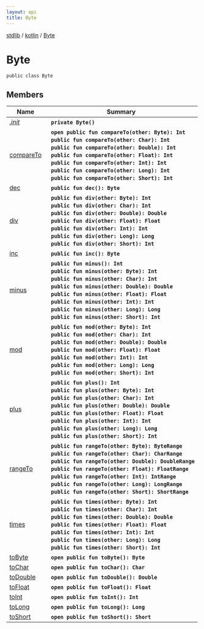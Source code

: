 ```yaml
---
layout: api
title: Byte
---
```

[stdlib](../../index.md) / [kotlin](../index.md) / [Byte](index.md)

# Byte

```
public class Byte
```

## Members

| Name | Summary |
|------|---------|
|[*.init*](_init_.md)|&nbsp;&nbsp;**`private Byte()`**<br>|
|[compareTo](compareTo.md)|&nbsp;&nbsp;**`open public fun compareTo(other: Byte): Int`**<br>&nbsp;&nbsp;**`public fun compareTo(other: Char): Int`**<br>&nbsp;&nbsp;**`public fun compareTo(other: Double): Int`**<br>&nbsp;&nbsp;**`public fun compareTo(other: Float): Int`**<br>&nbsp;&nbsp;**`public fun compareTo(other: Int): Int`**<br>&nbsp;&nbsp;**`public fun compareTo(other: Long): Int`**<br>&nbsp;&nbsp;**`public fun compareTo(other: Short): Int`**<br>|
|[dec](dec.md)|&nbsp;&nbsp;**`public fun dec(): Byte`**<br>|
|[div](div.md)|&nbsp;&nbsp;**`public fun div(other: Byte): Int`**<br>&nbsp;&nbsp;**`public fun div(other: Char): Int`**<br>&nbsp;&nbsp;**`public fun div(other: Double): Double`**<br>&nbsp;&nbsp;**`public fun div(other: Float): Float`**<br>&nbsp;&nbsp;**`public fun div(other: Int): Int`**<br>&nbsp;&nbsp;**`public fun div(other: Long): Long`**<br>&nbsp;&nbsp;**`public fun div(other: Short): Int`**<br>|
|[inc](inc.md)|&nbsp;&nbsp;**`public fun inc(): Byte`**<br>|
|[minus](minus.md)|&nbsp;&nbsp;**`public fun minus(): Int`**<br>&nbsp;&nbsp;**`public fun minus(other: Byte): Int`**<br>&nbsp;&nbsp;**`public fun minus(other: Char): Int`**<br>&nbsp;&nbsp;**`public fun minus(other: Double): Double`**<br>&nbsp;&nbsp;**`public fun minus(other: Float): Float`**<br>&nbsp;&nbsp;**`public fun minus(other: Int): Int`**<br>&nbsp;&nbsp;**`public fun minus(other: Long): Long`**<br>&nbsp;&nbsp;**`public fun minus(other: Short): Int`**<br>|
|[mod](mod.md)|&nbsp;&nbsp;**`public fun mod(other: Byte): Int`**<br>&nbsp;&nbsp;**`public fun mod(other: Char): Int`**<br>&nbsp;&nbsp;**`public fun mod(other: Double): Double`**<br>&nbsp;&nbsp;**`public fun mod(other: Float): Float`**<br>&nbsp;&nbsp;**`public fun mod(other: Int): Int`**<br>&nbsp;&nbsp;**`public fun mod(other: Long): Long`**<br>&nbsp;&nbsp;**`public fun mod(other: Short): Int`**<br>|
|[plus](plus.md)|&nbsp;&nbsp;**`public fun plus(): Int`**<br>&nbsp;&nbsp;**`public fun plus(other: Byte): Int`**<br>&nbsp;&nbsp;**`public fun plus(other: Char): Int`**<br>&nbsp;&nbsp;**`public fun plus(other: Double): Double`**<br>&nbsp;&nbsp;**`public fun plus(other: Float): Float`**<br>&nbsp;&nbsp;**`public fun plus(other: Int): Int`**<br>&nbsp;&nbsp;**`public fun plus(other: Long): Long`**<br>&nbsp;&nbsp;**`public fun plus(other: Short): Int`**<br>|
|[rangeTo](rangeTo.md)|&nbsp;&nbsp;**`public fun rangeTo(other: Byte): ByteRange`**<br>&nbsp;&nbsp;**`public fun rangeTo(other: Char): CharRange`**<br>&nbsp;&nbsp;**`public fun rangeTo(other: Double): DoubleRange`**<br>&nbsp;&nbsp;**`public fun rangeTo(other: Float): FloatRange`**<br>&nbsp;&nbsp;**`public fun rangeTo(other: Int): IntRange`**<br>&nbsp;&nbsp;**`public fun rangeTo(other: Long): LongRange`**<br>&nbsp;&nbsp;**`public fun rangeTo(other: Short): ShortRange`**<br>|
|[times](times.md)|&nbsp;&nbsp;**`public fun times(other: Byte): Int`**<br>&nbsp;&nbsp;**`public fun times(other: Char): Int`**<br>&nbsp;&nbsp;**`public fun times(other: Double): Double`**<br>&nbsp;&nbsp;**`public fun times(other: Float): Float`**<br>&nbsp;&nbsp;**`public fun times(other: Int): Int`**<br>&nbsp;&nbsp;**`public fun times(other: Long): Long`**<br>&nbsp;&nbsp;**`public fun times(other: Short): Int`**<br>|
|[toByte](toByte.md)|&nbsp;&nbsp;**`open public fun toByte(): Byte`**<br>|
|[toChar](toChar.md)|&nbsp;&nbsp;**`open public fun toChar(): Char`**<br>|
|[toDouble](toDouble.md)|&nbsp;&nbsp;**`open public fun toDouble(): Double`**<br>|
|[toFloat](toFloat.md)|&nbsp;&nbsp;**`open public fun toFloat(): Float`**<br>|
|[toInt](toInt.md)|&nbsp;&nbsp;**`open public fun toInt(): Int`**<br>|
|[toLong](toLong.md)|&nbsp;&nbsp;**`open public fun toLong(): Long`**<br>|
|[toShort](toShort.md)|&nbsp;&nbsp;**`open public fun toShort(): Short`**<br>|
